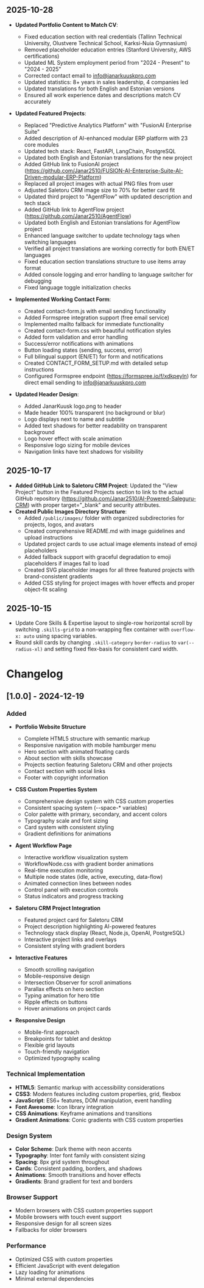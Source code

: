 ## 2025-10-28
- **Updated Portfolio Content to Match CV**:
  - Fixed education section with real credentials (Tallinn Technical University, Olustvere Technical School, Karksi-Nuia Gymnasium)
  - Removed placeholder education entries (Stanford University, AWS certifications)
  - Updated ML System employment period from "2024 - Present" to "2024 - 2025"
  - Corrected contact email to info@janarkuuskpro.com
  - Updated statistics: 8+ years in sales leadership, 4 companies led
  - Updated translations for both English and Estonian versions
  - Ensured all work experience dates and descriptions match CV accurately

- **Updated Featured Projects**:
  - Replaced "Predictive Analytics Platform" with "FusionAI Enterprise Suite"
  - Added description of AI-enhanced modular ERP platform with 23 core modules
  - Updated tech stack: React, FastAPI, LangChain, PostgreSQL
  - Updated both English and Estonian translations for the new project
  - Added GitHub link to FusionAI project (https://github.com/Janar2510/FUSION-AI-Enterprise-Suite-AI-Driven-modular-ERP-Platform)
  - Replaced all project images with actual PNG files from user
  - Adjusted Saletoru CRM image size to 70% for better card fit
  - Updated third project to "AgentFlow" with updated description and tech stack
  - Added GitHub link to AgentFlow project (https://github.com/Janar2510/AgentFlow)
  - Updated both English and Estonian translations for AgentFlow project
  - Enhanced language switcher to update technology tags when switching languages
  - Verified all project translations are working correctly for both EN/ET languages
  - Fixed education section translations structure to use items array format
  - Added console logging and error handling to language switcher for debugging
  - Fixed language toggle initialization checks

- **Implemented Working Contact Form**:
  - Created contact-form.js with email sending functionality
  - Added Formspree integration support (free email service)
  - Implemented mailto fallback for immediate functionality
  - Created contact-form.css with beautiful notification styles
  - Added form validation and error handling
  - Success/error notifications with animations
  - Button loading states (sending, success, error)
  - Full bilingual support (EN/ET) for form and notifications
  - Created CONTACT_FORM_SETUP.md with detailed setup instructions
  - Configured Formspree endpoint (https://formspree.io/f/xdkpeyln) for direct email sending to info@janarkuuskpro.com

- **Updated Header Design**:
  - Added JanarKuusk logo.png to header
  - Made header 100% transparent (no background or blur)
  - Logo displays next to name and subtitle
  - Added text shadows for better readability on transparent background
  - Logo hover effect with scale animation
  - Responsive logo sizing for mobile devices
  - Navigation links have text shadows for visibility

## 2025-10-17
- **Added GitHub Link to Saletoru CRM Project**: Updated the "View Project" button in the Featured Projects section to link to the actual GitHub repository (https://github.com/Janar2510/AI-Powered-Saleguru-CRM) with proper target="_blank" and security attributes.
- **Created Public Images Directory Structure**: 
  - Added `/public/images/` folder with organized subdirectories for projects, logos, and avatars
  - Created comprehensive README.md with image guidelines and upload instructions
  - Updated project cards to use actual image elements instead of emoji placeholders
  - Added fallback support with graceful degradation to emoji placeholders if images fail to load
  - Created SVG placeholder images for all three featured projects with brand-consistent gradients
  - Added CSS styling for project images with hover effects and proper object-fit scaling

## 2025-10-15
- Update Core Skills & Expertise layout to single-row horizontal scroll by switching `.skills-grid` to a non-wrapping flex container with `overflow-x: auto` using spacing variables.
- Round skill cards by changing `.skill-category` `border-radius` to `var(--radius-xl)` and setting fixed flex-basis for consistent card width.
# Changelog

## [1.0.0] - 2024-12-19

### Added
- **Portfolio Website Structure**
  - Complete HTML5 structure with semantic markup
  - Responsive navigation with mobile hamburger menu
  - Hero section with animated floating cards
  - About section with skills showcase
  - Projects section featuring Saletoru CRM and other projects
  - Contact section with social links
  - Footer with copyright information

- **CSS Custom Properties System**
  - Comprehensive design system with CSS custom properties
  - Consistent spacing system (--space-* variables)
  - Color palette with primary, secondary, and accent colors
  - Typography scale and font sizing
  - Card system with consistent styling
  - Gradient definitions for animations

- **Agent Workflow Page**
  - Interactive workflow visualization system
  - WorkflowNode.css with gradient border animations
  - Real-time execution monitoring
  - Multiple node states (idle, active, executing, data-flow)
  - Animated connection lines between nodes
  - Control panel with execution controls
  - Status indicators and progress tracking

- **Saletoru CRM Project Integration**
  - Featured project card for Saletoru CRM
  - Project description highlighting AI-powered features
  - Technology stack display (React, Node.js, OpenAI, PostgreSQL)
  - Interactive project links and overlays
  - Consistent styling with gradient borders

- **Interactive Features**
  - Smooth scrolling navigation
  - Mobile-responsive design
  - Intersection Observer for scroll animations
  - Parallax effects on hero section
  - Typing animation for hero title
  - Ripple effects on buttons
  - Hover animations on project cards

- **Responsive Design**
  - Mobile-first approach
  - Breakpoints for tablet and desktop
  - Flexible grid layouts
  - Touch-friendly navigation
  - Optimized typography scaling

### Technical Implementation
- **HTML5**: Semantic markup with accessibility considerations
- **CSS3**: Modern features including custom properties, grid, flexbox
- **JavaScript**: ES6+ features, DOM manipulation, event handling
- **Font Awesome**: Icon library integration
- **CSS Animations**: Keyframe animations and transitions
- **Gradient Animations**: Conic gradients with CSS custom properties

### Design System
- **Color Scheme**: Dark theme with neon accents
- **Typography**: Inter font family with consistent sizing
- **Spacing**: 8px grid system throughout
- **Cards**: Consistent padding, borders, and shadows
- **Animations**: Smooth transitions and hover effects
- **Gradients**: Brand gradient for text and borders

### Browser Support
- Modern browsers with CSS custom properties support
- Mobile browsers with touch event support
- Responsive design for all screen sizes
- Fallbacks for older browsers

### Performance
- Optimized CSS with custom properties
- Efficient JavaScript with event delegation
- Lazy loading for animations
- Minimal external dependencies
